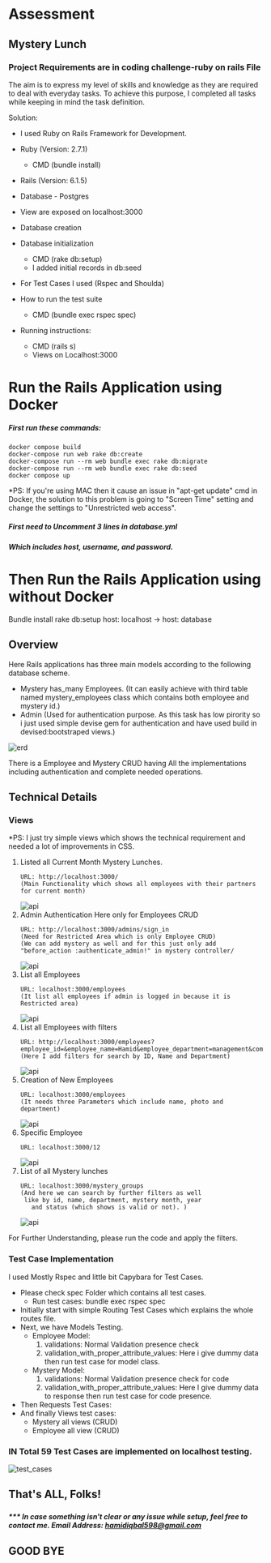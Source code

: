 # Assessment
## Mystery Lunch
### Project Requirements are in coding challenge-ruby on rails File


The aim is to express my level of skills and knowledge as they are required to deal with everyday tasks.
To achieve this purpose, I completed all tasks while keeping in mind the task definition.

Solution:
* I used Ruby on Rails Framework for Development.
* Ruby (Version: 2.7.1)
    * CMD (bundle install)
* Rails (Version: 6.1.5)
* Database - Postgres
* View are exposed on localhost:3000
* Database creation
* Database initialization
    * CMD (rake db:setup)
    * I added initial records in db:seed

* For Test Cases I used (Rspec and Shoulda)
* How to run the test suite
    * CMD (bundle exec rspec spec)

* Running instructions:
    * CMD (rails s)
    * Views on Localhost:3000




# Run the Rails Application using Docker
##### First run these commands:

```
docker compose build
docker-compose run web rake db:create
docker-compose run --rm web bundle exec rake db:migrate
docker-compose run --rm web bundle exec rake db:seed
docker compose up
```
*PS: If you're using MAC then it cause an issue in "apt-get update" cmd in Docker, the solution to this problem is going to "Screen Time" setting and change the settings to "Unrestricted web access".

##### First need to Uncomment 3 lines in database.yml
##### Which includes host, username, and password.
# Then Run the Rails Application using without Docker

Bundle install
rake db:setup
host: localhost -> host: database

## Overview

Here Rails applications has three main models according to the following database scheme.
* Mystery has_many Employees. (It can easily achieve with third table named mystery_employees class which contains both employee and mystery id.)
* Admin (Used for authentication purpose. As this task has low pirority so i just used simple devise gem for authentication and have used build in devised:bootstraped views.)

![erd](public/ERD.jpg)

There is a Employee and Mystery CRUD having All the implementations including authentication and complete needed operations.
## Technical Details
### Views

*PS: I just try simple views which shows the technical requirement and needed a lot of improvements in CSS.

1. Listed all Current Month Mystery Lunches.
   ```
   URL: http://localhost:3000/
   (Main Functionality which shows all employees with their partners for current month)
    ```
   ![api](public/views/current_mystery_lunch.png)
2. Admin Authentication Here only for Employees CRUD 
   ```
   URL: http://localhost:3000/admins/sign_in
   (Need for Restricted Area which is only Employee CRUD)
   (We can add mystery as well and for this just only add "before_action :authenticate_admin!" in mystery controller/
    ```
   ![api](public/views/admin_authentication.png)   
3. List all Employees
   ```
   URL: localhost:3000/employees
   (It list all employees if admin is logged in because it is Restricted area)
    ```
   ![api](public/views/employees_list.png)
4. List all Employees with filters
   ```
   URL: http://localhost:3000/employees?employee_id=&employee_name=Hamid&employee_department=management&commit=Apply
   (Here I add filters for search by ID, Name and Department)
    ```
   ![api](public/views/Listing_employees_filter.png)
5. Creation of New Employees
   ```
   URL: localhost:3000/employees
   (It needs three Parameters which include name, photo and department)
    ```
   ![api](public/views/new_employee.png)
6. Specific Employee
   ```
   URL: localhost:3000/12
    ```
   ![api](public/views/specific_employee.png)
7. List of all Mystery lunches
   ```
   URL: localhost:3000/mystery_groups
   (And here we can search by further filters as well 
    like by id, name, department, mystery month, year 
      and status (which shows is valid or not). )
    ```
   ![api](public/views/mystery_lunches.png)

For Further Understanding, please run the code and apply the filters.

### Test Case Implementation

I used Mostly Rspec and little bit Capybara for Test Cases.

* Please check spec Folder which contains all test cases.
  * Run test cases: bundle exec rspec spec
* Initially start with simple Routing Test Cases which explains the whole routes file.
* Next, we have Models Testing.
    * Employee Model:
        1. validations: Normal Validation presence check
        2. validation_with_proper_attribute_values: Here i give dummy data then run test case for model class.
    * Mystery Model:
        1. validations: Normal Validation presence check for code
        2. validation_with_proper_attribute_values: Here I give dummy data to response then run test case for code presence.
* Then Requests Test Cases:
* And finally Views test cases:
    * Mystery all views (CRUD)
    * Employee all view (CRUD)

### IN Total 59 Test Cases are implemented on localhost testing.

![test_cases](public/views/test_cases.png)



## That's ALL, Folks!

###

##### *** In case something isn't clear or any issue while setup, feel free to contact me. Email Address: hamidiqbal598@gmail.com

## GOOD BYE

